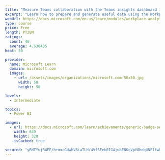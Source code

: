 ```yaml
---
title: "Measure Teams collaboration with the Teams insights dashboard in Workplace Analytics"
excerpt: "Learn how to prepare and generate useful data using the Workplace Analytics Power BI Teams insights dashboard.  Analyze Microsoft Teams adoption trends from the populated reports."
webUrl: https://docs.microsoft.com/en-us/learn/modules/workplace-analytics-teams-insights/
type: course
price: Free
length: PT28M
ratings:
  count: 46
  average: 4.630435
heat: 50

provider:
  name: Microsoft Learn
  domain: microsoft.com
  images:
    - url: /assets/images/organizations/microsoft.com-50x50.jpg
      width: 50
      height: 50

levels:
  - Intermediate

topics:
  - Power BI

images:
  - url: https://docs.microsoft.com/learn/achievements/generic-badge-social.png
    width: 640
    height: 320
    isCached: true

secured: "yBHTYujR4FE/h+oxcGUwhV6iaTLH/4VfSFeb0IG4jubENKqVpVOhdqUNF1fwkSXbXWYCEkx/iV2sE6xyUJ+5juFMHIgnVXXV5x3HckMKMg75rEyQr4DMKNrEwjl+mB/6MPO/LsUmiHpeWhrOJtpFDEO5MKjHgW7Z5R717hGzzCIpNkvVd8uyi7zEhMkiKLCUvw4jhd8V+2HtSlOpz/F7gzAHl5eDT149LnjTMHj58lxsYSu5WxEQpKPezKFMZOB/dYN/KToZLG6P2vAg/Oay/Eq2/uqSBeC3F7x7K0kMSM4ptAl/fvmofQh6ZmT1YPslPI3cMCfDOgJdRhyLDF9UCpEHQAHjCvmszmiXef6W0aTa30QyBW123is9WZLe4hwP643aaa+h7Mtg76KzO9a6f9FfqAt36HUvUgEPrjWjS9E=;KSKwQ7/Pn9MuIFqj7VCyLg=="
---
```


